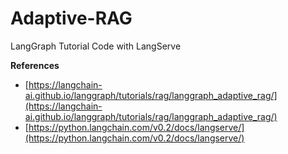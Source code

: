 # Adaptive-RAG

LangGraph Tutorial Code with LangServe

**References**
- [https://langchain-ai.github.io/langgraph/tutorials/rag/langgraph_adaptive_rag/](https://langchain-ai.github.io/langgraph/tutorials/rag/langgraph_adaptive_rag/)  
- [https://python.langchain.com/v0.2/docs/langserve/](https://python.langchain.com/v0.2/docs/langserve/)
